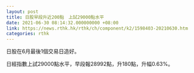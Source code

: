 ```yaml
---
layout: post
title: 日股早段升近200點　上試29000點水平
date: 2021-06-30 08:14:32.000000000 +08:00
link: https://news.rthk.hk/rthk/ch/component/k2/1598403-20210630.htm
categories: rthk
---
```


日股在6月最後1個交易日造好。

日經指數上試29000點水平，早段報28992點，升180點，升幅0.63%。
